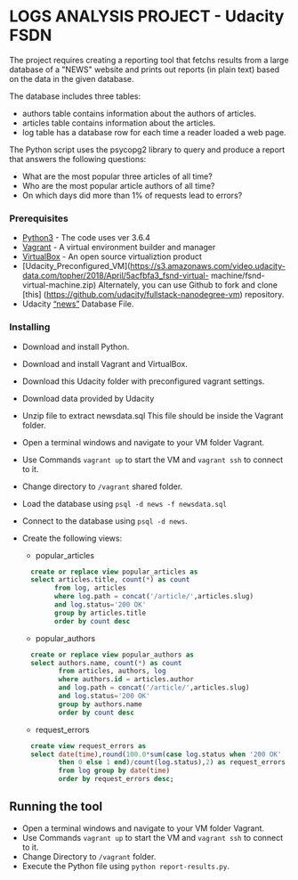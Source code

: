 ﻿# LOGS ANALYSIS PROJECT - Udacity FSDN


The project requires creating a reporting tool that fetchs results from a large database of a "NEWS" website and prints out
reports (in plain text) based on the data in the given database.

The database includes three tables:
* authors table contains information about the authors of articles.
* articles table contains information about the articles.
* log table has a database row for each time a reader loaded a web page.

The Python script uses the psycopg2 library to query and produce a report that answers the following questions:
* What are the most popular three articles of all time?
* Who are the most popular article authors of all time?
* On which days did more than 1% of requests lead to errors?


### Prerequisites

* [Python3](https://www.python.org) - The code uses ver 3.6.4
* [Vagrant](https://www.vagrantup.com) - A virtual environment builder and manager
* [VirtualBox](https://www.virtualbox.org) - An open source virtualiztion product
* [Udacity_Preconfigured_VM](https://s3.amazonaws.com/video.udacity-data.com/topher/2018/April/5acfbfa3_fsnd-virtual-           machine/fsnd-virtual-machine.zip) Alternately, you can use Github to fork and clone [this]           (https://github.com/udacity/fullstack-nanodegree-vm) repository.
* Udacity [“news”](https://d17h27t6h515a5.cloudfront.net/topher/2016/August/57b5f748_newsdata/newsdata.zip)   Database File.


### Installing

* Download and install Python.
* Download and install Vagrant and VirtualBox.
* Download this Udacity folder with preconfigured vagrant settings.
* Download data provided by Udacity 	
* Unzip file to extract newsdata.sql This file should be inside the Vagrant folder.
* Open a terminal windows and navigate to your VM folder Vagrant.
* Use Commands ```vagrant up``` to start the VM and ```vagrant ssh``` to connect to it. 
* Change directory to ```/vagrant``` shared folder.
* Load the database using ```psql -d news -f newsdata.sql```
* Connect to the database using ```psql -d news```. 
* Create the following views:
    
    * popular_articles
    
    ```sql
      create or replace view popular_articles as
      select articles.title, count(*) as count
            from log, articles
            where log.path = concat('/article/',articles.slug)
            and log.status='200 OK'
            group by articles.title
            order by count desc
     ```
      
    * popular_authors
    
    ```sql
      create or replace view popular_authors as
      select authors.name, count(*) as count
             from articles, authors, log
             where authors.id = articles.author
             and log.path = concat('/article/',articles.slug)
             and log.status='200 OK'
             group by authors.name
             order by count desc
    ```
    * request_errors
    
    ```sql
      create view request_errors as
      select date(time),round(100.0*sum(case log.status when '200 OK' 
             then 0 else 1 end)/count(log.status),2) as request_errors
             from log group by date(time) 
             order by request_errors desc;
    ```
## Running the tool

* Open a terminal windows and navigate to your VM folder Vagrant.
* Use Commands ```vagrant up``` to start the VM and ```vagrant ssh``` to connect to it.
* Change Directory to ```/vagrant``` folder.
* Execute the Python file using ```python report-results.py```.	
